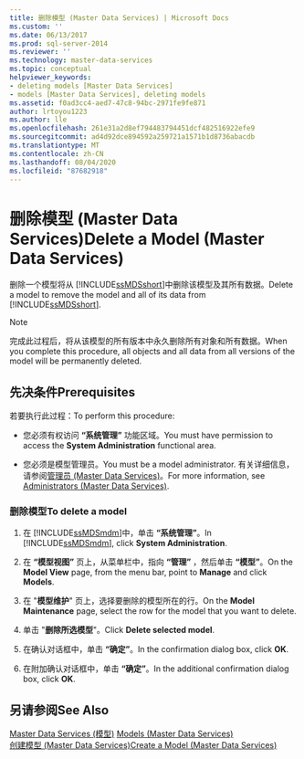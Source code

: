 ```yaml
---
title: 删除模型 (Master Data Services) | Microsoft Docs
ms.custom: ''
ms.date: 06/13/2017
ms.prod: sql-server-2014
ms.reviewer: ''
ms.technology: master-data-services
ms.topic: conceptual
helpviewer_keywords:
- deleting models [Master Data Services]
- models [Master Data Services], deleting models
ms.assetid: f0ad3cc4-aed7-47c8-94bc-2971fe9fe871
author: lrtoyou1223
ms.author: lle
ms.openlocfilehash: 261e31a2d8ef794483794451dcf482516922efe9
ms.sourcegitcommit: ad4d92dce894592a259721a1571b1d8736abacdb
ms.translationtype: MT
ms.contentlocale: zh-CN
ms.lasthandoff: 08/04/2020
ms.locfileid: "87682918"
---
```

# <a name="delete-a-model-master-data-services"></a><span data-ttu-id="05520-102">删除模型 (Master Data Services)</span><span class="sxs-lookup"><span data-stu-id="05520-102">Delete a Model (Master Data Services)</span></span>
  <span data-ttu-id="05520-103">删除一个模型将从 [!INCLUDE[ssMDSshort](../includes/ssmdsshort-md.md)]中删除该模型及其所有数据。</span><span class="sxs-lookup"><span data-stu-id="05520-103">Delete a model to remove the model and all of its data from [!INCLUDE[ssMDSshort](../includes/ssmdsshort-md.md)].</span></span>  
  
> [!NOTE]  
>  <span data-ttu-id="05520-104">完成此过程后，将从该模型的所有版本中永久删除所有对象和所有数据。</span><span class="sxs-lookup"><span data-stu-id="05520-104">When you complete this procedure, all objects and all data from all versions of the model will be permanently deleted.</span></span>  
  
## <a name="prerequisites"></a><span data-ttu-id="05520-105">先决条件</span><span class="sxs-lookup"><span data-stu-id="05520-105">Prerequisites</span></span>  
 <span data-ttu-id="05520-106">若要执行此过程：</span><span class="sxs-lookup"><span data-stu-id="05520-106">To perform this procedure:</span></span>  
  
-   <span data-ttu-id="05520-107">您必须有权访问 **“系统管理”** 功能区域。</span><span class="sxs-lookup"><span data-stu-id="05520-107">You must have permission to access the **System Administration** functional area.</span></span>  
  
-   <span data-ttu-id="05520-108">您必须是模型管理员。</span><span class="sxs-lookup"><span data-stu-id="05520-108">You must be a model administrator.</span></span> <span data-ttu-id="05520-109">有关详细信息，请参阅[管理员 &#40;Master Data Services&#41;](administrators-master-data-services.md)。</span><span class="sxs-lookup"><span data-stu-id="05520-109">For more information, see [Administrators &#40;Master Data Services&#41;](administrators-master-data-services.md).</span></span>  
  
### <a name="to-delete-a-model"></a><span data-ttu-id="05520-110">删除模型</span><span class="sxs-lookup"><span data-stu-id="05520-110">To delete a model</span></span>  
  
1.  <span data-ttu-id="05520-111">在 [!INCLUDE[ssMDSmdm](../includes/ssmdsmdm-md.md)]中，单击 **“系统管理”**。</span><span class="sxs-lookup"><span data-stu-id="05520-111">In [!INCLUDE[ssMDSmdm](../includes/ssmdsmdm-md.md)], click **System Administration**.</span></span>  
  
2.  <span data-ttu-id="05520-112">在 **“模型视图”** 页上，从菜单栏中，指向 **“管理”** ，然后单击 **“模型”**。</span><span class="sxs-lookup"><span data-stu-id="05520-112">On the **Model View** page, from the menu bar, point to **Manage** and click **Models**.</span></span>  
  
3.  <span data-ttu-id="05520-113">在 "**模型维护**" 页上，选择要删除的模型所在的行。</span><span class="sxs-lookup"><span data-stu-id="05520-113">On the **Model Maintenance** page, select the row for the model that you want to delete.</span></span>  
  
4.  <span data-ttu-id="05520-114">单击 "**删除所选模型**"。</span><span class="sxs-lookup"><span data-stu-id="05520-114">Click **Delete selected model**.</span></span>  
  
5.  <span data-ttu-id="05520-115">在确认对话框中，单击 **“确定”**。</span><span class="sxs-lookup"><span data-stu-id="05520-115">In the confirmation dialog box, click **OK**.</span></span>  
  
6.  <span data-ttu-id="05520-116">在附加确认对话框中，单击 **“确定”**。</span><span class="sxs-lookup"><span data-stu-id="05520-116">In the additional confirmation dialog box, click **OK**.</span></span>  
  
## <a name="see-also"></a><span data-ttu-id="05520-117">另请参阅</span><span class="sxs-lookup"><span data-stu-id="05520-117">See Also</span></span>  
 <span data-ttu-id="05520-118">[Master Data Services &#40;模型&#41;](../../2014/master-data-services/models-master-data-services.md) </span><span class="sxs-lookup"><span data-stu-id="05520-118">[Models &#40;Master Data Services&#41;](../../2014/master-data-services/models-master-data-services.md) </span></span>  
 [<span data-ttu-id="05520-119">创建模型 (Master Data Services)</span><span class="sxs-lookup"><span data-stu-id="05520-119">Create a Model &#40;Master Data Services&#41;</span></span>](../../2014/master-data-services/create-a-model-master-data-services.md)  
  
  
